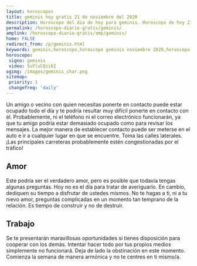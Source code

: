 ```yaml
---
layout: horoscopos
title: geminis hoy gratis 21 de noviembre del 2020 
description: Horóscopo del dia de hoy para geminis. Horoscopo de hoy 21 de noviembre del 2020. Las predicciones de amor, trabajo, vida personal gratis.
permalink: /horoscopo-diario-gratis/geminis/
amplink: /horoscopo-diario-gratis/amp/geminis/
home: FALSE
redirect_from: /p/geminis.html
keywords: geminis,horoscopo,horoscopo geminis noviembre 2020,horoscopo geminis hoy,tarot geminis noviembre 2020,horoscopo geminis,tarot geminis hoy,horoscopo de hoy,horoscopo diario,tarot del amor,horoscopo de hoy geminis,horoscopo diario del tarot, Horoscopo de hoy geminis 21 de noviembre del 2020,horóscopo del día,signos zodiacales 2020, el horoscopo de hoy
horoscopo:
 signo: geminis
 video: 5uYluCQzi6I
ogimg: /images/geminis_char.png
sitemap:
 priority: 1
 changefreq: 'daily'
---
```



Un amigo o vecino con quien necesitas ponerte en contacto puede estar ocupado todo el día y te podría resultar muy difícil ponerte en contacto con él. Probablemente, ni el teléfono ni el correo electrónico funcionarán, ya que tu amigo podría estar demasiado ocupado como para revisar los mensajes. La mejor manera de establecer contacto puede ser meterse en el auto e ir a cualquier lugar en que se encuentre. Toma las calles laterales. ¡Las principales carreteras probablemente estén congestionadas por el tráfico!

## Amor

Este podría ser el verdadero amor, pero es posible que todavía tengas algunas preguntas. Hoy no es el día para tratar de averiguarlo. En cambio, dediquen su tiempo a disfrutar de ustedes mismos. No te hagas a ti, ni a tu nievo amor, preguntas complicadas en un momento tan temprano de la relación. Es tiempo de construir y no de destruir.

## Trabajo

Se te presentarán maravillosas oportunidades si tienes disposición para cooperar con los demás. Intentar hacer todo por tus propios medios simplemente no funcionará. Deja de lado la obstinación en este momento. Comienza la semana de manera armónica y no te centres en ti mismo/a.